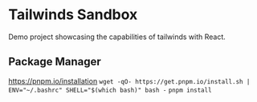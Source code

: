 # Tailwinds Sandbox
Demo project showcasing the capabilities of tailwinds with React.

## Package Manager
https://pnpm.io/installation
`wget -qO- https://get.pnpm.io/install.sh | ENV="~/.bashrc" SHELL="$(which bash)" bash -`
`pnpm install`